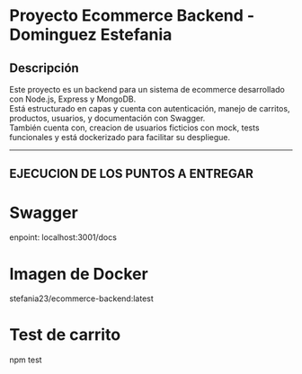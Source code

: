 # Proyecto Ecommerce Backend - Dominguez Estefania

## Descripción

Este proyecto es un backend para un sistema de ecommerce desarrollado con Node.js, Express y MongoDB.  
Está estructurado en capas y cuenta con autenticación, manejo de carritos, productos, usuarios, y documentación con Swagger.  
También cuenta con, creacion de usuarios ficticios con mock, tests funcionales y está dockerizado para facilitar su despliegue.

---


## EJECUCION DE LOS PUNTOS A ENTREGAR

# Swagger 
 enpoint: localhost:3001/docs

# Imagen de Docker
 stefania23/ecommerce-backend:latest

# Test de carrito
 npm test